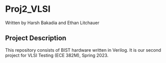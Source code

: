 # Proj2_VLSI
Written by Harsh Bakadia and Ethan Litchauer

## Project Description
This repository consists of BIST hardware written in Verilog. It is our second project for VLSI Testing (ECE 382M), Spring 2023.
